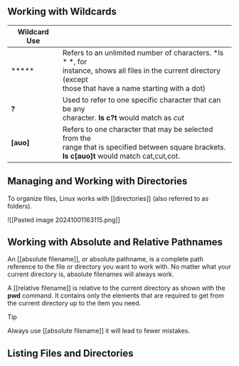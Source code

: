 ## Working with Wildcards

| Wildcard Use |                                                                                                                                                                         |
| ------------ | ----------------------------------------------------------------------------------------------------------------------------------------------------------------------- |
| *****        | Refers to an unlimited number of characters. *ls * *, for<br>instance, shows all files in the current directory (except <br>those that have a name starting with a dot) |
| **?**        | Used to refer to one specific character that can be any <br>character. **ls c?t** would match as *cut*                                                                  |
| **[auo]**    | Refers to one character that may be selected from the<br>range that is specified between square brackets.<br>**ls c[auo]t** would match cat,cut,cot.                    |

## Managing and Working with Directories
To organize files, Linux works with [[directories]] (also referred to as folders). 

![[Pasted image 20241001163115.png]] 

## Working with Absolute and Relative Pathnames

An [[absolute filename]], or absolute pathname, is a complete path reference to the file or directory you want to work with. No matter what your current directory is, absolute filenames will always work.

A [[relative filename]] is relative to the current directory as shown with the **pwd** command. It contains only the elements that are required to get from the current directory up to the item you need.

>[!tip]
>Always use [[absolute filename]] it will lead to fewer mistakes.

## Listing Files and Directories
